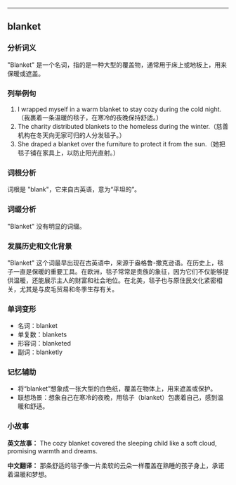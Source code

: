 
---------------
## blanket
### 分析词义
"Blanket" 是一个名词，指的是一种大型的覆盖物，通常用于床上或地板上，用来保暖或遮盖。

### 列举例句
1. I wrapped myself in a warm blanket to stay cozy during the cold night.（我裹着一条温暖的毯子，在寒冷的夜晚保持舒适。）
2. The charity distributed blankets to the homeless during the winter.（慈善机构在冬天向无家可归的人分发毯子。）
3. She draped a blanket over the furniture to protect it from the sun.（她把毯子铺在家具上，以防止阳光直射。）

### 词根分析
词根是 "blank"，它来自古英语，意为“平坦的”。

### 词缀分析
"Blanket" 没有明显的词缀。

### 发展历史和文化背景
"Blanket" 这个词最早出现在古英语中，来源于盎格鲁-撒克逊语。在历史上，毯子一直是保暖的重要工具。在欧洲，毯子常常是贵族的象征，因为它们不仅能够提供温暖，还能展示主人的财富和社会地位。在北美，毯子也与原住民文化紧密相关，尤其是与皮毛贸易和冬季生存有关。

### 单词变形
- 名词：blanket
- 单复数：blankets
- 形容词：blanketed
- 副词：blanketly

### 记忆辅助
- 将“blanket”想象成一张大型的白色纸，覆盖在物体上，用来遮盖或保护。
- 联想场景：想象自己在寒冷的夜晚，用毯子（blanket）包裹着自己，感到温暖和舒适。

### 小故事
**英文故事：**
The cozy blanket covered the sleeping child like a soft cloud, promising warmth and dreams.

**中文翻译：**
那条舒适的毯子像一片柔软的云朵一样覆盖在熟睡的孩子身上，承诺着温暖和梦想。

